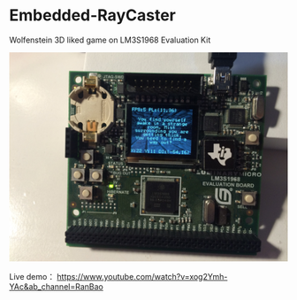 # Embedded-RayCaster
Wolfenstein 3D liked game on LM3S1968 Evaluation Kit

![demo](resources/picture.png)

Live demo： https://www.youtube.com/watch?v=xog2Ymh-YAc&ab_channel=RanBao
